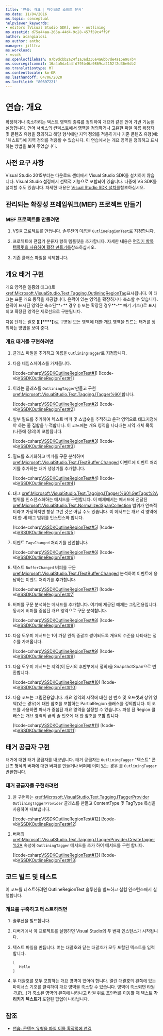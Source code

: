 ```yaml
---
title: '연습: 개요 | 마이크로 소프트 문서'
ms.date: 11/04/2016
ms.topic: conceptual
helpviewer_keywords:
- editors [Visual Studio SDK], new - outlining
ms.assetid: d75a44aa-265a-44d4-9c28-457f59c4ff9f
author: acangialosi
ms.author: anthc
manager: jillfra
ms.workload:
- vssdk
ms.openlocfilehash: 97b9dcbb2a24f1a3ed336a4a6bb7de4a15e907b4
ms.sourcegitcommit: 16a4a5da4a4fd795b46a0869ca2152f2d36e6db2
ms.translationtype: MT
ms.contentlocale: ko-KR
ms.lasthandoff: 04/06/2020
ms.locfileid: "80697221"
---
```

# <a name="walkthrough-outlining"></a>연습: 개요
확장하거나 축소하려는 텍스트 영역의 종류를 정의하여 개요와 같은 언어 기반 기능을 설정합니다. 언어 서비스의 컨텍스트에서 영역을 정의하거나 고유한 파일 이름 확장자 및 콘텐츠 유형을 정의하고 해당 형식에만 지역 정의를 적용하거나 기존 콘텐츠 유형(예: "텍스트")에 지역 정의를 적용할 수 있습니다. 이 연습에서는 개요 영역을 정의하고 표시하는 방법을 보여 주었습니다.

## <a name="prerequisites"></a>사전 요구 사항
 Visual Studio 2015부터는 다운로드 센터에서 Visual Studio SDK를 설치하지 않습니다. Visual Studio 설정에서 선택적 기능으로 포함되어 있습니다. 나중에 VS SDK를 설치할 수도 있습니다. 자세한 내용은 [Visual Studio SDK 설치를](../extensibility/installing-the-visual-studio-sdk.md)참조하십시오.

## <a name="create-a-managed-extensibility-framework-mef-project"></a>관리되는 확장성 프레임워크(MEF) 프로젝트 만들기

### <a name="to-create-a-mef-project"></a>MEF 프로젝트를 만들려면

1. VSIX 프로젝트를 만듭니다. 솔루션의 이름을 `OutlineRegionTest`로 지정합니다.

2. 프로젝트에 편집기 분류자 항목 템플릿을 추가합니다. 자세한 내용은 [편집기 항목 템플릿을 사용하여 확장 만들기를](../extensibility/creating-an-extension-with-an-editor-item-template.md)참조하십시오.

3. 기존 클래스 파일을 삭제합니다.

## <a name="implement-an-outlining-tagger"></a>개요 태거 구현
 개요 영역은 일종의 태그()로<xref:Microsoft.VisualStudio.Text.Tagging.OutliningRegionTag>표시됩니다. 이 태그는 표준 개요 동작을 제공합니다. 윤곽이 있는 영역을 확장하거나 축소할 수 있습니다. 윤곽이 표시된 영역은 축소된**+** 경우 () 또는 확장된 경우**-** 빼기 기호()로 표시되고 확장된 영역은 세로선으로 구분됩니다.

 다음 단계는 괄호 **([ [****]**)로 구분된 모든 영역에 대한 개요 영역을 만드는 태거를 정의하는 방법을 보여 준다.

### <a name="to-implement-an-outlining-tagger"></a>개요 태거를 구현하려면

1. 클래스 파일을 추가하고 이름을 `OutliningTagger`로 지정합니다.

2. 다음 네임스페이스를 가져옵니다.

     [!code-csharp[VSSDKOutlineRegionTest#1](../extensibility/codesnippet/CSharp/walkthrough-outlining_1.cs)]
     [!code-vb[VSSDKOutlineRegionTest#1](../extensibility/codesnippet/VisualBasic/walkthrough-outlining_1.vb)]

3. 이라는 클래스를 `OutliningTagger`만들고 구현 <xref:Microsoft.VisualStudio.Text.Tagging.ITagger%601>합니다.

     [!code-csharp[VSSDKOutlineRegionTest#2](../extensibility/codesnippet/CSharp/walkthrough-outlining_2.cs)]
     [!code-vb[VSSDKOutlineRegionTest#2](../extensibility/codesnippet/VisualBasic/walkthrough-outlining_2.vb)]

4. 일부 필드를 추가하여 텍스트 버퍼 및 스냅숏을 추적하고 윤곽 영역으로 태그지정해야 하는 줄 집합을 누적합니다. 이 코드에는 개요 영역을 나타내는 지역 개체 목록(나중에 정의)이 포함됩니다.

     [!code-csharp[VSSDKOutlineRegionTest#3](../extensibility/codesnippet/CSharp/walkthrough-outlining_3.cs)]
     [!code-vb[VSSDKOutlineRegionTest#3](../extensibility/codesnippet/VisualBasic/walkthrough-outlining_3.vb)]

5. 필드를 초기화하고 버퍼를 구문 분석하며 <xref:Microsoft.VisualStudio.Text.ITextBuffer.Changed> 이벤트에 이벤트 처리기를 추가하는 태거 생성기를 추가합니다.

     [!code-csharp[VSSDKOutlineRegionTest#4](../extensibility/codesnippet/CSharp/walkthrough-outlining_4.cs)]
     [!code-vb[VSSDKOutlineRegionTest#4](../extensibility/codesnippet/VisualBasic/walkthrough-outlining_4.vb)]

6. 태그 <xref:Microsoft.VisualStudio.Text.Tagging.ITagger%601.GetTags%2A> 범위를 인스턴스화하는 메서드를 구현합니다. 이 예제에서는 메서드에 전달된 <xref:Microsoft.VisualStudio.Text.NormalizedSpanCollection> 범위가 연속적이라고 가정하지만 항상 그런 것은 아닐 수도 있습니다. 이 메서드는 개요 각 영역에 대 한 새 태그 범위를 인스턴스화 합니다.

     [!code-csharp[VSSDKOutlineRegionTest#5](../extensibility/codesnippet/CSharp/walkthrough-outlining_5.cs)]
     [!code-vb[VSSDKOutlineRegionTest#5](../extensibility/codesnippet/VisualBasic/walkthrough-outlining_5.vb)]

7. 이벤트 `TagsChanged` 처리기를 선언합니다.

     [!code-csharp[VSSDKOutlineRegionTest#6](../extensibility/codesnippet/CSharp/walkthrough-outlining_6.cs)]
     [!code-vb[VSSDKOutlineRegionTest#6](../extensibility/codesnippet/VisualBasic/walkthrough-outlining_6.vb)]

8. 텍스트 `BufferChanged` 버퍼를 구문 <xref:Microsoft.VisualStudio.Text.ITextBuffer.Changed> 분석하여 이벤트에 응답하는 이벤트 처리기를 추가합니다.

     [!code-csharp[VSSDKOutlineRegionTest#7](../extensibility/codesnippet/CSharp/walkthrough-outlining_7.cs)]
     [!code-vb[VSSDKOutlineRegionTest#7](../extensibility/codesnippet/VisualBasic/walkthrough-outlining_7.vb)]

9. 버퍼를 구문 분석하는 메서드를 추가합니다. 여기에 제공된 예제는 그림전용입니다. 동시에 버퍼를 중첩된 개요 영역으로 구문 분석합니다.

     [!code-csharp[VSSDKOutlineRegionTest#8](../extensibility/codesnippet/CSharp/walkthrough-outlining_8.cs)]
     [!code-vb[VSSDKOutlineRegionTest#8](../extensibility/codesnippet/VisualBasic/walkthrough-outlining_8.vb)]

10. 다음 도우미 메서드는 1이 가장 왼쪽 중괄호 쌍이되도록 개요의 수준을 나타내는 정수를 가져옵니다.

     [!code-csharp[VSSDKOutlineRegionTest#9](../extensibility/codesnippet/CSharp/walkthrough-outlining_9.cs)]
     [!code-vb[VSSDKOutlineRegionTest#9](../extensibility/codesnippet/VisualBasic/walkthrough-outlining_9.vb)]

11. 다음 도우미 메서드는 지역(이 문서의 후반부에서 정의)을 SnapshotSpan으로 변환합니다.

     [!code-csharp[VSSDKOutlineRegionTest#10](../extensibility/codesnippet/CSharp/walkthrough-outlining_10.cs)]
     [!code-vb[VSSDKOutlineRegionTest#10](../extensibility/codesnippet/VisualBasic/walkthrough-outlining_10.vb)]

12. 다음 코드는 그림전용입니다. 개요 영역의 시작에 대한 선 번호 및 오프셋과 상위 영역(있는 경우)에 대한 참조를 포함하는 PartialRegion 클래스를 정의합니다. 이 코드를 사용하면 파서가 중첩된 개요 영역을 설정할 수 있습니다. 파생 된 Region 클래스는 개요 영역의 끝의 줄 번호에 대 한 참조를 포함 합니다.

     [!code-csharp[VSSDKOutlineRegionTest#11](../extensibility/codesnippet/CSharp/walkthrough-outlining_11.cs)]
     [!code-vb[VSSDKOutlineRegionTest#11](../extensibility/codesnippet/VisualBasic/walkthrough-outlining_11.vb)]

## <a name="implement-a-tagger-provider"></a>태거 공급자 구현
 태거에 대한 태거 공급자를 내보냅니다. 태거 공급자는 `OutliningTagger` "텍스트" 콘텐츠 형식의 버퍼에 대한 버퍼를 만들거나 버퍼에 이미 있는 경우 를 `OutliningTagger` 반환합니다.

### <a name="to-implement-a-tagger-provider"></a>태거 공급자를 구현하려면

1. 을 구현하는 <xref:Microsoft.VisualStudio.Text.Tagging.ITaggerProvider> `OutliningTaggerProvider` 클래스를 만들고 ContentType 및 TagType 특성을 사용하여 내보냅니다.

     [!code-csharp[VSSDKOutlineRegionTest#12](../extensibility/codesnippet/CSharp/walkthrough-outlining_12.cs)]
     [!code-vb[VSSDKOutlineRegionTest#12](../extensibility/codesnippet/VisualBasic/walkthrough-outlining_12.vb)]

2. 버퍼의 <xref:Microsoft.VisualStudio.Text.Tagging.ITaggerProvider.CreateTagger%2A> 속성에 `OutliningTagger` 메서드를 추가 하여 메서드를 구현 합니다.

     [!code-csharp[VSSDKOutlineRegionTest#13](../extensibility/codesnippet/CSharp/walkthrough-outlining_13.cs)]
     [!code-vb[VSSDKOutlineRegionTest#13](../extensibility/codesnippet/VisualBasic/walkthrough-outlining_13.vb)]

## <a name="build-and-test-the-code"></a>코드 빌드 및 테스트
 이 코드를 테스트하려면 OutlineRegionTest 솔루션을 빌드하고 실험 인스턴스에서 실행합니다.

### <a name="to-build-and-test-the-outlineregiontest-solution"></a>개요를 구축하고 테스트하려면

1. 솔루션을 빌드합니다.

2. 디버거에서 이 프로젝트를 실행하면 Visual Studio의 두 번째 인스턴스가 시작됩니다.

3. 텍스트 파일을 만듭니다. 여는 대괄호와 닫는 대괄호가 모두 포함된 텍스트를 입력합니다.

    ```
    [
       Hello
    ]
    ```

4. 두 대괄호를 모두 포함하는 개요 영역이 있어야 합니다. 열린 대괄호의 왼쪽에 있는 마이너스 기호를 클릭하여 개요 영역을 축소할 수 있습니다. 영역이 축소되면 타원*기호(...*)가 축소된 영역의 왼쪽에 나타나고 타원 위로 포인터를 이동할 때 텍스트 **가리키기 텍스트가** 포함된 팝업이 나타납니다.

## <a name="see-also"></a>참조
- [연습: 콘텐츠 유형을 파일 이름 확장명에 연결](../extensibility/walkthrough-linking-a-content-type-to-a-file-name-extension.md)
